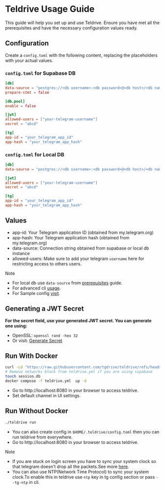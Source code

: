 # Teldrive Usage Guide

This guide will help you set up and use Teldrive. Ensure you have met all the prerequisites and have the necessary configuration values ready.

## Configuration

Create a `config.toml` with the following content, replacing the placeholders with your actual values.

### `config.toml` for Supabase DB

```toml
[db]
data-source = "postgres://<db username>:<db password>@<db host>/<db name>"
prepare-stmt = false

[db.pool]
enable = false

[jwt]
allowed-users = ["your-telegram-username"]
secret = "abcd"

[tg]
app-id = "your_telegram_app_id"
app-hash = "your_telegram_app_hash"
```
### `config.toml` for Local DB

```toml
[db]
data-source = "postgres://<db username>:<db password>@<db host>/<db name>"

[jwt]
allowed-users = ["your-telegram-username"]
secret = "abcd"

[tg]
app-id = "your_telegram_app_id"
app-hash = "your_telegram_app_hash"
```

## Values 
- app-id: Your Telegram application ID (obtained from my.telegram.org)
- app-hash: Your Telegram application hash (obtained from my.telegram.org)
- data-source: Connection string obtained from supabase or local db instance
- allowed-users: Make sure to add your telegram `username` here for restricting access to others users.

> [!NOTE]  
>- For local db use `data-source` from [prerequisites](/docs/getting-started/prerequisites#creating-a-local-posgtres-instance-using-docker) guide.
>- For advanced cli [usage](/docs/cli/run.md).
>- For Sample config [visit](https://github.com/tgdrive/teldrive/blob/main/config.sample.toml).

## Generating a JWT Secret
**For the secret field, use your generated JWT secret. You can generate one using:**
- OpenSSL: `openssl rand -hex 32`
- Or visit: [Generate Secret](https://generate-secret.vercel.app/32)

## Run With Docker 
```sh
curl -LO "https://raw.githubusercontent.com/tgdrive/teldrive/refs/heads/main/docker/compose/teldrive.yml"
# Remove networks block from teldrive.yml if you are using supabase
touch session.db
docker compose -f teldrive.yml  up -d
```
- Go to  http://localhost:8080 in your browser to access teldrive.
- Set default channel in UI settings.

## Run Without Docker 

```sh
./teldrive run
```
- You can also create config in `$HOME/.teldrive/config.toml` then you can run teldrive from everywhere.
- Go to  http://localhost:8080 in your browser to access teldrive.

> [!NOTE]  
>- If you are stuck on login screen you have to sync your system clock so that telegram doesn't drop all the packets.See more [here](https://core.telegram.org/mtproto#time-synchronization).
>- You can also use NTP(Network Time Protocol) to sync your system clock.To enable this in teldrive use `ntp` key in tg config section or pass `--tg-ntp` in cli.